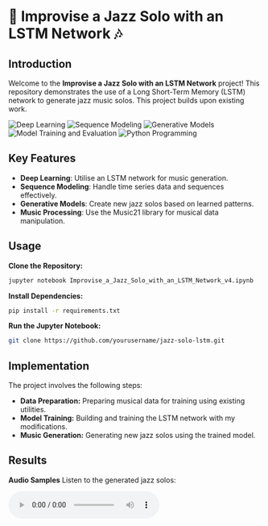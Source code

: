 # 🎷 Improvise a Jazz Solo with an LSTM Network 🎶

## Introduction
Welcome to the **Improvise a Jazz Solo with an LSTM Network** project! This repository demonstrates the use of a Long Short-Term Memory (LSTM) network to generate jazz music solos. This project builds upon existing work.

![Deep Learning](https://img.shields.io/badge/Skill-Deep%20Learning-yellow)
![Sequence Modeling](https://img.shields.io/badge/Skill-Sequence%20Modeling-blueviolet)
![Generative Models](https://img.shields.io/badge/Skill-Generative%20Models-green)
![Model Training and Evaluation](https://img.shields.io/badge/Skill-Model%20Training%20and%20Evaluation-orange)
![Python Programming](https://img.shields.io/badge/Skill-Python%20Programming-brightgreen)

## Key Features
- **Deep Learning**: Utilise an LSTM network for music generation.
- **Sequence Modeling**: Handle time series data and sequences effectively.
- **Generative Models**: Create new jazz solos based on learned patterns.
- **Music Processing**: Use the Music21 library for musical data manipulation.
## Usage
**Clone the Repository:**
```bash
jupyter notebook Improvise_a_Jazz_Solo_with_an_LSTM_Network_v4.ipynb
```
**Install Dependencies:**
```bash
pip install -r requirements.txt
```
**Run the Jupyter Notebook:**
```bash
git clone https://github.com/yourusername/jazz-solo-lstm.git
```
## Implementation
The project involves the following steps:

- **Data Preparation:** Preparing musical data for training using existing utilities.
- **Model Training:** Building and training the LSTM network with my modifications.
- **Music Generation:** Generating new jazz solos using the trained model.

## Results
**Audio Samples**
Listen to the generated jazz solos:

<audio controls>
  <source src="https://raw.githubusercontent.com/naeimehnour/Jazz-Music-Generation/main/data/30s_trained_model.mp3" type="audio/mpeg">
  Your browser does not support the audio element.
</audio>